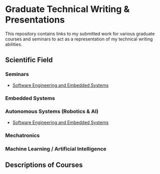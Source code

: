 # Graduate Technical Writing & Presentations
This repository contains links to my submitted work for various graduate courses and seminars to act as a representation of my technical writing abilities.

## Scientific Field
### Seminars
* [Software Engineering and Embedded Systems](https://github.com/Ohara124c41/Graduate_Technical_Writing/tree/master/Seminars/Software%20Engineering%20and%20Embedded%20Systems)

### Embedded Systems

### Autonomous Systems (Robotics & AI)
* [Software Engineering and Embedded Systems](https://github.com/Ohara124c41/Graduate_Technical_Writing/tree/master/Autonomous%20Systems/Hot%20Topics%20in%20Computer%20Vision)
### Mechatronics

### Machine Learning / Artificial Intelligence

## Descriptions of Courses



